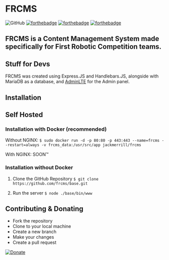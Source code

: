 # FRCMS
![GitHub](https://img.shields.io/github/license/frcms/base?style=for-the-badge)
[![forthebadge](https://forthebadge.com/images/badges/built-with-love.svg)](https://forthebadge.com) [![forthebadge](https://forthebadge.com/images/badges/made-with-javascript.svg)](https://forthebadge.com) [![forthebadge](https://forthebadge.com/images/badges/open-source.svg)](https://forthebadge.com)
## FRCMS is a Content Management System made specifically for First Robotic Competition teams.

## Stuff for Devs
FRCMS was created using Express.JS and Handlebars.JS, alongside with MariaDB as a database, and [AdminLTE](https://github.com/ColorlibHQ/AdminLTE) for the Admin panel.


## Installation
## Self Hosted
### Installation with Docker (recommended)
Without NGINX:
```$ sudo docker run -d -p 80:80 -p 443:443 --name=frcms --restart=always -v frcms_data:/usr/src/app jackmerrill/frcms```

With NGINX:
SOON™️
### Installation without Docker

1. Clone the GitHub Repository
```$ git clone https://github.com/frcms/base.git```

2. Run the server
```$ node ./base/bin/www```

<!-- ## FRCMS Hosting
Don't feel like setting up FRCMS and hosting it? Let us take care of it. -->

## Contributing & Donating

- Fork the repository
- Clone to your local machine
- Create a new branch
- Make your changes
- Create a pull request

[![Donate](https://img.shields.io/badge/$-support-ff69b4.svg?style=for-the-badge)](https://paypal.me/amusedgrape)

